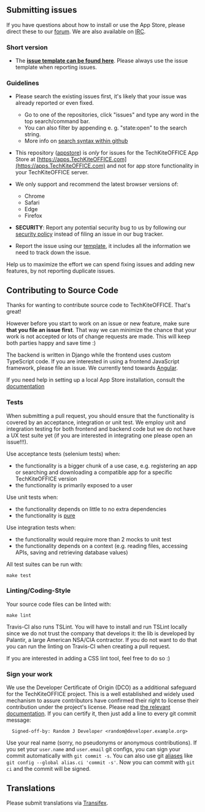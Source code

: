 ## Submitting issues

If you have questions about how to install or use the App Store, please direct these to our [forum][forum]. We are also available on [IRC][irc].

### Short version

 * The [**issue template can be found here**][template]. Please always use the issue template when reporting issues.

### Guidelines
* Please search the existing issues first, it's likely that your issue was already reported or even fixed.
  - Go to one of the repositories, click "issues" and type any word in the top search/command bar.
  - You can also filter by appending e. g. "state:open" to the search string.
  - More info on [search syntax within github](https://help.github.com/articles/searching-issues)
* This repository ([appstore](https://github.com/TechKiteOFFICE/appstore/issues)) is *only* for issues for the TechKiteOFFICE App Store at [https://apps.TechKiteOFFICE.com](https://apps.TechKiteOFFICE.com) and not for app store functionality in your TechKiteOFFICE server.
* We only support and recommend the latest browser versions of:
  - Chrome
  - Safari
  - Edge
  - Firefox
* __SECURITY__: Report any potential security bug to us by following our [security policy](https://TechKiteOFFICE.com/security/) instead of filing an issue in our bug tracker.

* Report the issue using our [template][template], it includes all the information we need to track down the issue.

Help us to maximize the effort we can spend fixing issues and adding new features, by not reporting duplicate issues.

[template]: https://raw.githubusercontent.com/TechKiteOFFICE/appstore/master/.github/issue_template.md
[forum]: https://help.TechKiteOFFICE.com/
[irc]: https://webchat.freenode.net/?channels=TechKiteOFFICE-dev

## Contributing to Source Code

Thanks for wanting to contribute source code to TechKiteOFFICE. That's great!

However before you start to work on an issue or new feature, make sure **that you file an issue first**. That way we can minimize the chance that your work is not accepted or lots of change requests are made. This will keep both parties happy and save time :)

The backend is written in Django while the frontend uses custom TypeScript code. If you are interested in using a frontend JavaScript framework, please file an issue. We currently tend towards [Angular](https://angular.io/).

If you need help in setting up a local App Store installation, consult the [documentation](http://TechKiteOFFICEappstore.readthedocs.io/en/latest)

### Tests

When submitting a pull request, you should ensure that the functionality is covered by an acceptance, integration or unit test. We employ unit and integration testing for both frontend and backend code but we do not have a UX test suite yet (if you are interested in integrating one please open an issue!!!).

Use acceptance tests (selenium tests) when:

* the functionality is a bigger chunk of a use case, e.g. registering an app or searching and downloading a compatible app for a specific TechKiteOFFICE version
* the functionality is primarily exposed to a user

Use unit tests when:

* the functionality depends on little to no extra dependencies
* the functionality is [pure](https://en.wikipedia.org/wiki/Pure_function)

Use integration tests when:

* the functionality would require more than 2 mocks to unit test
* the functionality depends on a context (e.g. reading files, accessing APIs, saving and retrieving database values)

All test suites can be run with:

    make test

### Linting/Coding-Style

Your source code files can be linted with:

    make lint

Travis-CI also runs TSLint. You will have to install and run TSLint locally since we do not trust the company that develops it: the lib is developed by Palantir, a large American NSA/CIA contractor. If you do not want to do that you can run the linting on Travis-CI when creating a pull request.

If you are interested in adding a CSS lint tool, feel free to do so :)

### Sign your work

We use the Developer Certificate of Origin (DCO) as a additional safeguard
for the TechKiteOFFICE project. This is a well established and widely used
mechanism to assure contributors have confirmed their right to license
their contribution under the project's license.
Please read [the relevant documentation][dcofile].
If you can certify it, then just add a line to every git commit message:

````
  Signed-off-by: Random J Developer <random@developer.example.org>
````

Use your real name (sorry, no pseudonyms or anonymous contributions).
If you set your `user.name` and `user.email` git configs, you can sign your
commit automatically with `git commit -s`. You can also use git [aliases](https://git-scm.com/book/tr/v2/Git-Basics-Git-Aliases)
like `git config --global alias.ci 'commit -s'`. Now you can commit with
`git ci` and the commit will be signed.

[devmanual]: https://docs.TechKiteOFFICE.org/server/12/developer_manual/
[dcofile]: https://github.com/TechKiteOFFICE/server/blob/master/contribute/developer-certificate-of-origin

## Translations
Please submit translations via [Transifex][transifex].

[transifex]: https://www.transifex.com/TechKiteOFFICE/TechKiteOFFICE/appstore/
